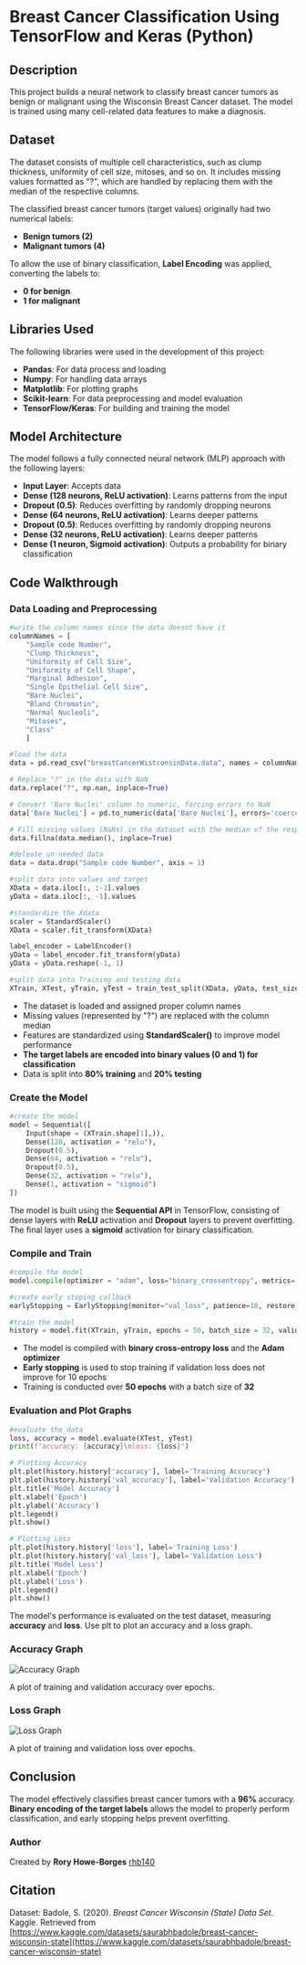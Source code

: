 # Breast Cancer Classification Using TensorFlow and Keras (Python)

## Description

This project builds a neural network to classify breast cancer tumors as benign or malignant using the Wisconsin Breast Cancer dataset. The model is trained using many cell-related data features to make a diagnosis.

## Dataset

The dataset consists of multiple cell characteristics, such as clump thickness, uniformity of cell size, mitoses, and so on. It includes missing values formatted as "?", which are handled by replacing them with the median of the respective columns.

The classified breast cancer tumors (target values) originally had two numerical labels:
- **Benign tumors (2)**
- **Malignant tumors (4)**

To allow the use of binary classification, **Label Encoding** was applied, converting the labels to:
- **0 for benign**
- **1 for malignant**

## Libraries Used

The following libraries were used in the development of this project:
- **Pandas**: For data process and loading
- **Numpy**: For handling data arrays
- **Matplotlib**: For plotting graphs
- **Scikit-learn**: For data preprocessing and model evaluation
- **TensorFlow/Keras**: For building and training the model

## Model Architecture

The model follows a fully connected neural network (MLP) approach with the following layers:
- **Input Layer**: Accepts data
- **Dense (128 neurons, ReLU activation)**: Learns patterns from the input
- **Dropout (0.5)**: Reduces overfitting by randomly dropping neurons
- **Dense (64 neurons, ReLU activation)**: Learns deeper patterns
- **Dropout (0.5)**: Reduces overfitting by randomly dropping neurons
- **Dense (32 neurons, ReLU activation)**: Learns deeper patterns
- **Dense (1 neuron, Sigmoid activation)**: Outputs a probability for binary classification

## Code Walkthrough

### Data Loading and Preprocessing
```python
#write the column names since the data doesnt have it
columnNames = [
    "Sample code Number",
    "Clump Thickness", 
    "Uniformity of Cell Size", 
    "Uniformity of Cell Shape", 
    "Marginal Adhesion",
    "Single Epithelial Cell Size",
    "Bare Nuclei",
    "Bland Chromatin",
    "Normal Nucleoli",
    "Mitoses",
    "Class"              
    ]

#load the data
data = pd.read_csv("breastCancerWistconsinData.data", names = columnNames)

# Replace "?" in the data with NaN
data.replace("?", np.nan, inplace=True)

# Convert 'Bare Nuclei' column to numeric, forcing errors to NaN
data['Bare Nuclei'] = pd.to_numeric(data['Bare Nuclei'], errors='coerce')

# Fill missing values (NaNs) in the dataset with the median of the respective columns
data.fillna(data.median(), inplace=True)

#deleate un-needed data
data = data.drop("Sample code Number", axis = 1)

#split data into values and target
XData = data.iloc[:, :-1].values
yData = data.iloc[:, -1].values

#standardize the Xdata
scaler = StandardScaler()
XData = scaler.fit_transform(XData)

label_encoder = LabelEncoder()
yData = label_encoder.fit_transform(yData)
yData = yData.reshape(-1, 1)

#split data into Training and testing data
XTrain, XTest, yTrain, yTest = train_test_split(XData, yData, test_size = 0.2, random_state = 40)
```

- The dataset is loaded and assigned proper column names
- Missing values (represented by "?") are replaced with the column median
- Features are standardized using **StandardScaler()** to improve model performance
- **The target labels are encoded into binary values (0 and 1) for classification**
- Data is split into **80% training** and **20% testing**

### Create the Model
```python
#create the model
model = Sequential([
    Input(shape = (XTrain.shape[1],)),
    Dense(128, activation = "relu"),
    Dropout(0.5),
    Dense(64, activation = "relu"),
    Dropout(0.5),
    Dense(32, activation = "relu"),
    Dense(1, activation = "sigmoid")
])
```
The model is built using the **Sequential API** in TensorFlow, consisting of dense layers with **ReLU** activation and **Dropout** layers to prevent overfitting. The final layer uses a **sigmoid** activation for binary classification.

### Compile and Train
```python
#compile the model
model.compile(optimizer = "adam", loss="binary_crossentropy", metrics=["accuracy"])

#create early stoping callback
earlyStopping = EarlyStopping(monitor="val_loss", patience=10, restore_best_weights=True)

#train the model
history = model.fit(XTrain, yTrain, epochs = 50, batch_size = 32, validation_data = (XTest, yTest), callbacks=[earlyStopping])
```

- The model is compiled with **binary cross-entropy loss** and the **Adam optimizer**
- **Early stopping** is used to stop training if validation loss does not improve for 10 epochs
- Training is conducted over **50 epochs** with a batch size of **32**

### Evaluation and Plot Graphs
```python
#evaluate the data
loss, accuracy = model.evaluate(XTest, yTest)
print(f"accuracy: {accuracy}\nloss: {loss}")

# Plotting Accuracy
plt.plot(history.history['accuracy'], label='Training Accuracy')
plt.plot(history.history['val_accuracy'], label='Validation Accuracy')
plt.title('Model Accuracy')
plt.xlabel('Epoch')
plt.ylabel('Accuracy')
plt.legend()
plt.show()

# Plotting Loss
plt.plot(history.history['loss'], label='Training Loss')
plt.plot(history.history['val_loss'], label='Validation Loss')
plt.title('Model Loss')
plt.xlabel('Epoch')
plt.ylabel('Loss')
plt.legend()
plt.show()
```

The model's performance is evaluated on the test dataset, measuring **accuracy** and **loss**. Use plt to plot an accuracy and a loss graph.

### Accuracy Graph
![Accuracy Graph](https://github.com/rhb140/Breast-Cancer-Classification-NN/blob/main/breastCancerDiagnosisImage5.jpg?raw=true)

A plot of training and validation accuracy over epochs.

### Loss Graph
![Loss Graph](https://github.com/rhb140/Breast-Cancer-Classification-NN/blob/main/breastCancerDiagnosisImage6.jpg?raw=true)

A plot of training and validation loss over epochs.

## Conclusion

The model effectively classifies breast cancer tumors with a **96%** accuracy. **Binary encoding of the target labels** allows the model to properly perform classification, and early stopping helps prevent overfitting.

### Author
Created by **Rory Howe-Borges**
[rhb140](https://github.com/rhb140)

## Citation
Dataset:
Badole, S. (2020). *Breast Cancer Wisconsin (State) Data Set*. Kaggle. Retrieved from [https://www.kaggle.com/datasets/saurabhbadole/breast-cancer-wisconsin-state](https://www.kaggle.com/datasets/saurabhbadole/breast-cancer-wisconsin-state)

